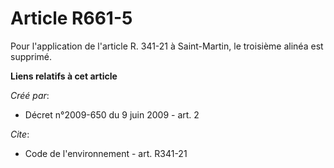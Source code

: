 # Article R661-5

Pour l'application de l'article R. 341-21 à Saint-Martin, le troisième alinéa est supprimé.

**Liens relatifs à cet article**

_Créé par_:

  - Décret n°2009-650 du 9 juin 2009 - art. 2

_Cite_:

  - Code de l'environnement - art. R341-21
